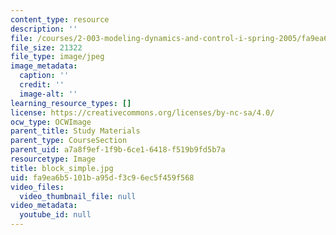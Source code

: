 ```yaml
---
content_type: resource
description: ''
file: /courses/2-003-modeling-dynamics-and-control-i-spring-2005/fa9ea6b5101ba95df3c96ec5f459f568_block_simple.jpg
file_size: 21322
file_type: image/jpeg
image_metadata:
  caption: ''
  credit: ''
  image-alt: ''
learning_resource_types: []
license: https://creativecommons.org/licenses/by-nc-sa/4.0/
ocw_type: OCWImage
parent_title: Study Materials
parent_type: CourseSection
parent_uid: a7a8f9ef-1f9b-6ce1-6418-f519b9fd5b7a
resourcetype: Image
title: block_simple.jpg
uid: fa9ea6b5-101b-a95d-f3c9-6ec5f459f568
video_files:
  video_thumbnail_file: null
video_metadata:
  youtube_id: null
---
```

